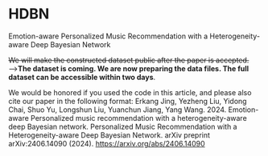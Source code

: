 # HDBN
Emotion-aware Personalized Music Recommendation with a Heterogeneity-aware Deep Bayesian Network


~~We will make the constructed dataset public after the paper is accepted.~~——>**The dataset is coming. We are now preparing the data files. The full dataset can be accessible within two days**.


We would be honored if you used the code in this article, and please also cite our paper in the following format:
Erkang Jing, Yezheng Liu, Yidong Chai, Shuo Yu, Longshun Liu, Yuanchun Jiang, Yang Wang. 2024. Emotion-aware Personalized music recommendation with a heterogeneity-aware deep
Bayesian network. Personalized Music Recommendation with a Heterogeneity-aware Deep Bayesian Network. arXiv preprint arXiv:2406.14090 (2024). https://arxiv.org/abs/2406.14090
